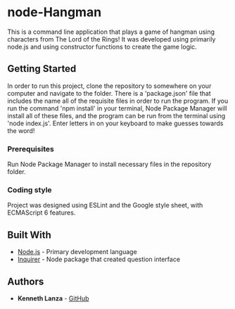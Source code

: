 # node-Hangman

This is a command line application that plays a game of hangman using characters from The Lord of the Rings! It was developed using primarily node.js and using constructor functions to create the game logic.

## Getting Started

In order to run this project, clone the repository to somewhere on your computer and navigate to the folder. There is a 'package.json' file that includes the name all of the requisite files in order to run the program. If you run the command 'npm install' in your terminal, Node Package Manager will install all of these files, and the program can be run from the terminal using 'node index.js'. Enter letters in on your keyboard to make guesses towards the word!

### Prerequisites

Run Node Package Manager to install necessary files in the repository folder.

### Coding style

Project was designed using ESLint and the Google style sheet, with ECMAScript 6 features.


## Built With

* [Node.js](https://nodejs.org/en/) - Primary development language
* [Inquirer](https://www.npmjs.com/package/inquirer) - Node package that created question interface

## Authors

* **Kenneth Lanza** - [GitHub](https://github.com/klanza)